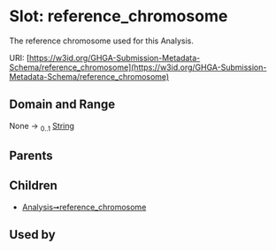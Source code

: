 
# Slot: reference_chromosome


The reference chromosome used for this Analysis.

URI: [https://w3id.org/GHGA-Submission-Metadata-Schema/reference_chromosome](https://w3id.org/GHGA-Submission-Metadata-Schema/reference_chromosome)


## Domain and Range

None &#8594;  <sub>0..1</sub> [String](types/String.md)

## Parents


## Children

 *  [Analysis➞reference_chromosome](Analysis_reference_chromosome.md)

## Used by

